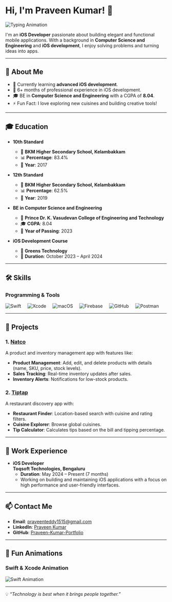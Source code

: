 # Hi, I'm Praveen Kumar! 👋  

![Typing Animation](https://readme-typing-svg.demolab.com?font=Fira+Code&size=24&duration=3000&pause=1000&color=F79C22&center=true&vCenter=true&width=435&lines=Welcome+to+my+GitHub!;I'm+a+passionate+iOS+Developer!;Turning+ideas+into+beautiful+apps!)  

I'm an **iOS Developer** passionate about building elegant and functional mobile applications. With a background in **Computer Science and Engineering** and **iOS development**, I enjoy solving problems and turning ideas into apps.

---

## 🎨 About Me  

- 🌱 Currently learning **advanced iOS development**.  
- 🚀 6+ months of professional experience in iOS development.  
- 🎓 BE in **Computer Science and Engineering** with a CGPA of **8.04**.  
- ⚡ Fun Fact: I love exploring new cuisines and building creative tools!  

---

## 🎓 Education  

- **10th Standard**  
  - 🏫 **BKM Higher Secondary School, Kelambakkam**  
  - 📊 **Percentage**: 83.4%  
  - 📅 **Year**: 2017  

- **12th Standard**  
  - 🏫 **BKM Higher Secondary School, Kelambakkam**  
  - 📊 **Percentage**: 62.5%  
  - 📅 **Year**: 2019  

- **BE in Computer Science and Engineering**  
  - 🏫 **Prince Dr. K. Vasudevan College of Engineering and Technology**  
  - 🎓 **CGPA**: 8.04  
  - 📅 **Year of Passing**: 2023  

- **iOS Development Course**  
  - 🏫 **Greens Technology**  
  - 📅 **Duration**: October 2023 – April 2024  

---

## 🛠️ Skills  

### Programming & Tools  
<div align="center" style="display: flex; flex-wrap: wrap; gap: 20px;">
  <img src="https://img.shields.io/badge/Swift-orange?style=for-the-badge&logo=swift&logoColor=white" alt="Swift" />
  <img src="https://img.shields.io/badge/Xcode-blue?style=for-the-badge&logo=xcode&logoColor=white" alt="Xcode" />
  <img src="https://img.shields.io/badge/MacOS-gray?style=for-the-badge&logo=apple&logoColor=white" alt="macOS" />
  <img src="https://img.shields.io/badge/Firebase-yellow?style=for-the-badge&logo=firebase&logoColor=white" alt="Firebase" />
  <img src="https://img.shields.io/badge/GitHub-black?style=for-the-badge&logo=github&logoColor=white" alt="GitHub" />
  <img src="https://img.shields.io/badge/Postman-orange?style=for-the-badge&logo=postman&logoColor=white" alt="Postman" />
</div>  

---

## 🌟 Projects  

### 1. [Natco](#)  
A product and inventory management app with features like:  
- **Product Management**: Add, edit, and delete products with details (name, SKU, price, stock levels).  
- **Sales Tracking**: Real-time inventory updates after sales.  
- **Inventory Alerts**: Notifications for low-stock products.  

### 2. [Tiptap](#)  
A restaurant discovery app with:  
- **Restaurant Finder**: Location-based search with cuisine and rating filters.  
- **Cuisine Explorer**: Browse global cuisines.  
- **Tip Calculator**: Calculates tips based on the bill and tipping percentage.  

---

## 💼 Work Experience  

- **iOS Developer**  
  **Toqsoft Technologies, Bengaluru**  
  - **Duration**: May 2024 – Present (7 months)  
  - Working on building and maintaining iOS applications with a focus on high performance and user-friendly interfaces.  

---

## 📫 Contact Me  

- **Email**: [praveenteddy1515@gmail.com](mailto:praveenteddy1515@gmail.com)  
- **LinkedIn**: [Praveen Kumar](https://www.linkedin.com/in/praveen-kumar-7243b5302?utm_source=share&utm_campaign=share_via&utm_content=profile&utm_medium=ios_app)  
- **GitHub**: [Praveen-Kumar-Portfolio](https://github.com/Godpraveen/Praveen-Kumar-Portfolio-)  

---

## 🎥 Fun Animations  

### Swift & Xcode Animation  
![Swift Animation](https://media.giphy.com/media/qgQUggAC3Pfv687qPC/giphy.gif)  

---

💡 *“Technology is best when it brings people together.”*  
